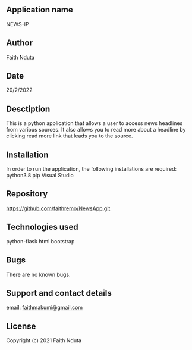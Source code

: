 ## Application name
NEWS-IP

## Author
Faith Nduta

## Date
20/2/2022

## Desctiption
This is a python application that allows a user to access news headlines from various sources. It also allows you to read more about a headline by clicking read more link that leads you to the source.

## Installation
In order to run the application, the following installations are required: python3.8 
pip Visual Studio

## Repository
https://github.com/faithremo/NewsApp.git

## Technologies used
python-flask
html
bootstrap


## Bugs
There are no known bugs.

## Support and contact details
email: faithmakumi@gmail.com

## License
Copyright (c) 2021 Faith Nduta